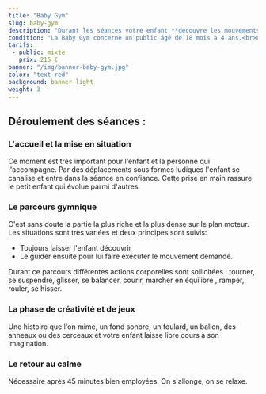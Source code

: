 ```yaml
---
title: "Baby Gym"
slug: baby-gym
description: "Durant les séances votre enfant **découvre les mouvements** qu'il peut réaliser avec son corps à travers un circuit de modules en mousse, tunnel, parachute et autre matériel dédié aux jeunes enfants. <br>Votre enfant, curieux de découvrir les situations qui lui sont proposées, **s'aventure** au gré de son choix, joue, manipule des objets, saute, glisse, rampe, grimpe, tourne, chante..."
condition: "La Baby Gym concerne un public âgé de 18 mois à 4 ans.<br>Lors du cours des 18 mois à 3 ans, la présence des parents est obligatoire pour le plus grand plaisir de l'enfant."
tarifs:
 - public: mixte
   prix: 215 €
banner: "/img/banner-baby-gym.jpg"
color: "text-red"
background: banner-light
weight: 3
---
```


## Déroulement des séances :

### L'accueil et la mise en situation
Ce moment est très important pour l'enfant et la personne qui l'accompagne. Par des déplacements sous formes ludiques l'enfant se canalise et entre dans la séance en confiance. Cette prise en main rassure le petit enfant qui évolue parmi d'autres.

### Le parcours gymnique
C'est sans doute la partie la plus riche et la plus dense sur le plan moteur.  
 Les situations sont très variées et deux principes sont suivis:

 * Toujours laisser l'enfant découvrir
 * Le guider ensuite pour lui faire exécuter le mouvement demandé.


Durant ce parcours différentes actions corporelles sont sollicitées : tourner, se suspendre, glisser, se balancer, courir, marcher en équilibre , ramper, rouler, se hisser.

### La phase de créativité et de jeux
Une histoire que l'on mime, un fond sonore, un foulard, un ballon, des anneaux ou des cerceaux et votre enfant laisse libre cours à son imagination.

### Le retour au calme
Nécessaire après 45 minutes bien employées. On s'allonge, on se relaxe.
